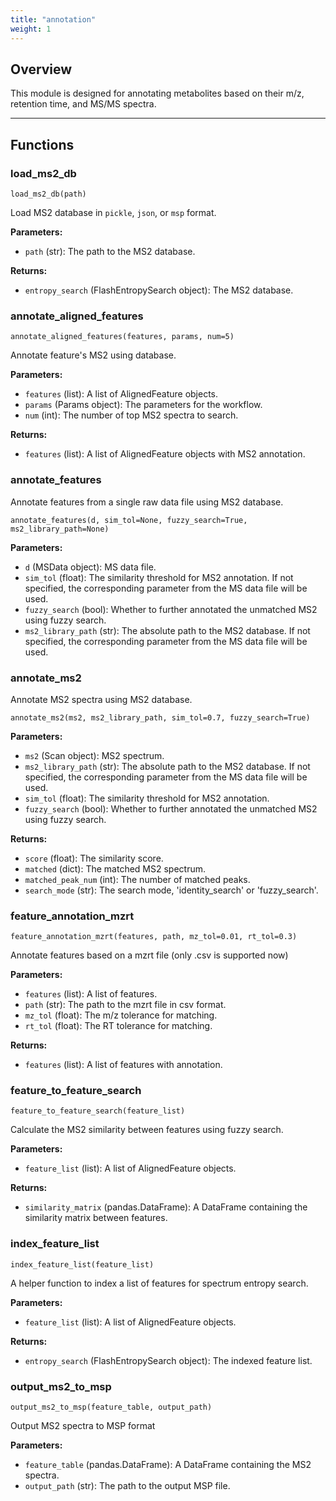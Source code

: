 ```yaml
---
title: "annotation"
weight: 1
---
```


## Overview

This module is designed for annotating metabolites based on their m/z, retention time, and MS/MS spectra.

---

## Functions

### load_ms2_db

`load_ms2_db(path)`

Load MS2 database in `pickle`, `json`, or `msp` format.

**Parameters:**

- `path` (str): The path to the MS2 database.

**Returns:**

- `entropy_search` (FlashEntropySearch object): The MS2 database.

### annotate_aligned_features

`annotate_aligned_features(features, params, num=5)`

Annotate feature's MS2 using database.

**Parameters:**

- `features` (list): A list of AlignedFeature objects.
- `params` (Params object): The parameters for the workflow.
- `num` (int): The number of top MS2 spectra to search.

**Returns:**

- `features` (list): A list of AlignedFeature objects with MS2 annotation.

### annotate_features

Annotate features from a single raw data file using MS2 database.

`annotate_features(d, sim_tol=None, fuzzy_search=True, ms2_library_path=None)`

**Parameters:**

- `d` (MSData object): MS data file.
- `sim_tol` (float): The similarity threshold for MS2 annotation. If not specified, the corresponding parameter from the MS data file will be used.
- `fuzzy_search` (bool): Whether to further annotated the unmatched MS2 using fuzzy search.
- `ms2_library_path` (str): The absolute path to the MS2 database. If not specified, the corresponding parameter from the MS data file will be used.

### annotate_ms2

Annotate MS2 spectra using MS2 database.

`annotate_ms2(ms2, ms2_library_path, sim_tol=0.7, fuzzy_search=True)`

**Parameters:**

- `ms2` (Scan object): MS2 spectrum.
- `ms2_library_path` (str): The absolute path to the MS2 database. If not specified, the corresponding parameter from the MS data file will be used.
- `sim_tol` (float): The similarity threshold for MS2 annotation.
- `fuzzy_search` (bool): Whether to further annotated the unmatched MS2 using fuzzy search.

**Returns:**

- `score` (float): The similarity score.
- `matched` (dict): The matched MS2 spectrum.
- `matched_peak_num` (int): The number of matched peaks.
- `search_mode` (str): The search mode, 'identity_search' or 'fuzzy_search'.

### feature_annotation_mzrt

`feature_annotation_mzrt(features, path, mz_tol=0.01, rt_tol=0.3)`

Annotate features based on a mzrt file (only .csv is supported now)

**Parameters:**

- `features` (list): A list of features.
- `path` (str): The path to the mzrt file in csv format.
- `mz_tol` (float): The m/z tolerance for matching.
- `rt_tol` (float): The RT tolerance for matching.

**Returns:**

- `features` (list): A list of features with annotation.

### feature_to_feature_search

`feature_to_feature_search(feature_list)`

Calculate the MS2 similarity between features using fuzzy search.

**Parameters:**

- `feature_list` (list): A list of AlignedFeature objects.

**Returns:**

- `similarity_matrix` (pandas.DataFrame): A DataFrame containing the similarity matrix between features.

### index_feature_list

`index_feature_list(feature_list)`

A helper function to index a list of features for spectrum entropy search.

**Parameters:**

- `feature_list` (list): A list of AlignedFeature objects.

**Returns:**

- `entropy_search` (FlashEntropySearch object): The indexed feature list.

### output_ms2_to_msp

`output_ms2_to_msp(feature_table, output_path)`

Output MS2 spectra to MSP format

**Parameters:**

- `feature_table` (pandas.DataFrame): A DataFrame containing the MS2 spectra.
- `output_path` (str): The path to the output MSP file.

